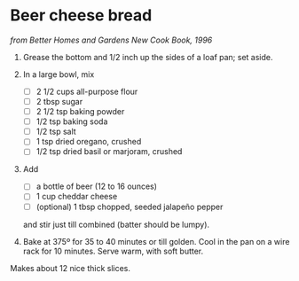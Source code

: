 # Beer cheese bread

*from Better Homes and Gardens New Cook Book, 1996*

1.  Grease the bottom and 1/2 inch up the sides of a loaf pan; set aside.

2.  In a large bowl, mix

    * [ ] 2 1/2 cups all-purpose flour
    * [ ] 2 tbsp sugar
    * [ ] 2 1/2 tsp baking powder
    * [ ] 1/2 tsp baking soda
    * [ ] 1/2 tsp salt
    * [ ] 1 tsp dried oregano, crushed
    * [ ] 1/2 tsp dried basil or marjoram, crushed

3.  Add

    * [ ] a bottle of beer (12 to 16 ounces)
    * [ ] 1 cup cheddar cheese
    * [ ] (optional) 1 tbsp chopped, seeded jalapeño pepper

    and stir just till combined (batter should be lumpy).

4.  Bake at 375º for 35 to 40 minutes or till golden.
    Cool in the pan on a wire rack for 10 minutes.
    Serve warm, with soft butter.

Makes about 12 nice thick slices.
